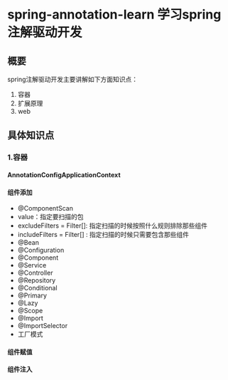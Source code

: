 # spring-annotation-learn 学习spring注解驱动开发

##  概要
spring注解驱动开发主要讲解如下方面知识点：
1. 容器
2. 扩展原理 
3. web

## 具体知识点

###  1.容器
#### AnnotationConfigApplicationContext
#### 组件添加
* @ComponentScan
* value：指定要扫描的包
* excludeFilters = Filter[]: 指定扫描的时候按照什么规则排除那些组件
* includeFilters = Filter[] : 指定扫描的时候只需要包含那些组件
* @Bean
* @Configuration
* @Component
* @Service
* @Controller
* @Repository
* @Conditional
* @Primary
* @Lazy
* @Scope
* @Import
* @ImportSelector
* 工厂模式
#### 组件赋值
#### 组件注入
